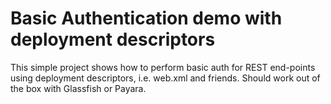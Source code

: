 Basic Authentication demo with deployment descriptors
====================================================

This simple project shows how to perform basic auth for REST end-points using deployment descriptors, i.e. web.xml and friends. Should work out of the box with Glassfish or Payara.

